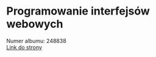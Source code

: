 # Programowanie interfejsów webowych

Numer albumu: 248838  
[Link do strony](https://jellek1.github.io/PIW/)
